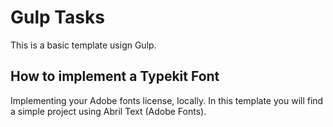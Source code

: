 # Gulp Tasks

This is a basic template usign Gulp.

## How to implement a Typekit Font

Implementing your Adobe fonts license, locally.
In this template you will find a simple project using Abril Text (Adobe Fonts).
